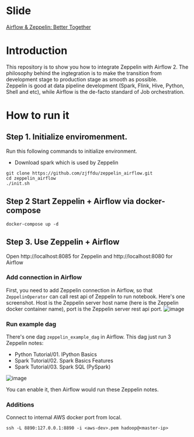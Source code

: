 

# Slide

[Airflow & Zeppelin: Better Together](https://docs.google.com/presentation/d/1QDa_E_HmQbNeRFC-1PUUQHqWLpjtXRiReNtqEGkNALY/edit?usp=sharing)

# Introduction

This repository is to show you how to integrate Zeppelin with Airflow 2. 
The philosophy behind the ingtegration is to make the transition from development stage to production stage as smooth as possible.  
Zeppelin is good at data pipeline development (Spark, Flink, Hive, Python, Shell and etc), while Airflow is the de-facto standard of Job orchestration.

# How to run it

## Step 1. Initialize enviromenment. 

Run this following commands to initialize environment.

* Download spark which is used by Zeppelin 

```
git clone https://github.com/zjffdu/zeppelin_airflow.git
cd zeppelin_airflow
./init.sh
```

## Step 2  Start Zeppelin + Airflow via docker-compose

```
docker-compose up -d
```


## Step 3. Use Zeppelin + Airflow

Open http://localhost:8085 for Zeppelin and http://localhost:8080 for Airflow

### Add connection in Airflow

First, you need to add Zeppelin connection in Airflow, so that `ZeppelinOperator` can call rest api of Zeppelin to run notebook.
Here's one screenshot. Host is the Zeppelin server host name (here is the Zeppelin docker container name), port is the Zeppelin server rest api port.
![image](https://user-images.githubusercontent.com/164491/170644482-4dda682b-33dd-4626-9501-e7440f6a412c.png)



### Run example dag

There's one dag `zeppelin_example_dag` in Airflow. This dag just run 3 Zeppelin notes:
* Python Tutorial/01. IPython Basics
* Spark Tutorial/02. Spark Basics Features
* Spark Tutorial/03. Spark SQL (PySpark)

![image](https://user-images.githubusercontent.com/164491/137468051-56b3f50c-f04d-463b-9768-9cc88f7fe4b2.png)

You can enable it, then Airflow would run these Zeppelin notes.



### Additions
Connect to internal AWS docker port from local.

`ssh -L 8890:127.0.0.1:8890 -i <aws-dev>.pem hadoop@<master-ip>`



